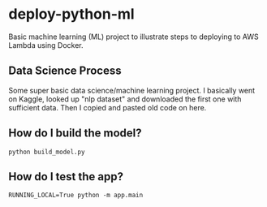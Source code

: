 # deploy-python-ml


Basic machine learning (ML) project to illustrate steps to deploying to AWS Lambda using Docker.

## Data Science Process

Some super basic data science/machine learning project. I basically went on Kaggle, looked up "nlp dataset" and downloaded the first one with sufficient data. Then I copied and pasted old code on here.

## How do I build the model?

`python build_model.py`

## How do I test the app?

`RUNNING_LOCAL=True python -m app.main`